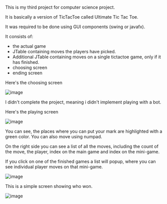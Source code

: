 This is my third project for computer science project.

It is basically a version of TicTacToe called Ultimate Tic Tac Toe.

It was required to be done using GUI components (swing or javafx).

It consists of:

- the actual game
- JTable containing moves the players have picked.
- Additional JTable containing moves on a single tictactoe game, only if it has finished.
- choosing screen
- ending screen

Here's the choosing screen

![image](https://github.com/etcshado/Projects/assets/146455588/69c96a09-9786-440a-8196-cd707f71d0f8)

I didn't complete the project, meaning i didn't implement playing with a bot.

Here's the playing screen

![image](https://github.com/etcshado/Projects/assets/146455588/f12cd2b7-b1b8-4399-8558-9e083a507825)

You can see, the places where you can put your mark are highlighted with a green color. You can also move using numpad.

On the right side you can see a list of all the moves, including the count of the move, the player, index on the main game and index on the mini-game.

If you click on one of the finished games a list will popup, where you can see individual player moves on that mini-game.

![image](https://github.com/etcshado/Projects/assets/146455588/40b0d585-676b-4167-95e1-90665ab1889c)

This is a simple screen showing who won.

![image](https://github.com/etcshado/Projects/assets/146455588/e4276f61-fe5b-4b2a-91c2-d4f22ef6546c)

